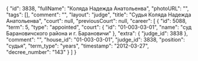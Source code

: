 {
    "id": 3838,
    "fullName": "Коляда Надежда Анатольенва",
    "photoURL": "",
    "tags": [],
    "comment": "",
    "layout": "judge",
    "title": "Судья Коляда Надежда Анатольенва",
    "court": null,
    "previousCourt": null,
    "career": [
        {
            "id": 5088,
            "term": 5,
            "type": "appointed",
            "court": {
                "id": "01-003-03-01",
                "name": "суд Барановичского района и г. Барановичи"
            },
            "extra": {
                "judge_id": 3838
            },
            "comment": "",
            "house_id": "01-003-03-01",
            "judge_id": 3838,
            "position": "судья",
            "term_type": "years",
            "timestamp": "2012-03-27",
            "decree_number": "143"
        }
    ]
}